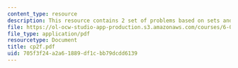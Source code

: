 ```yaml
---
content_type: resource
description: This resource contains 2 set of problems based on sets and functions.
file: https://ol-ocw-studio-app-production.s3.amazonaws.com/courses/6-042j-mathematics-for-computer-science-fall-2005/705f3f24a2a61889df1cbb79dcdd6139_cp2f.pdf
file_type: application/pdf
resourcetype: Document
title: cp2f.pdf
uid: 705f3f24-a2a6-1889-df1c-bb79dcdd6139
---
```

